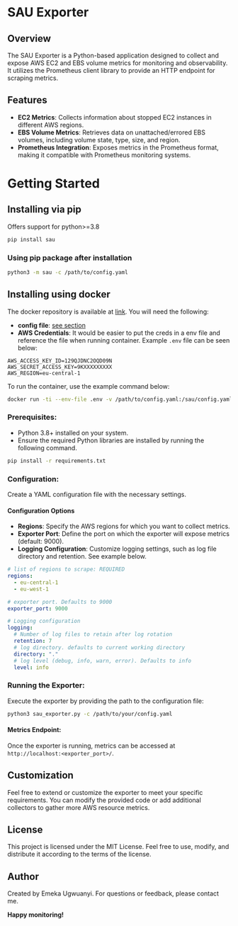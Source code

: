 # SAU Exporter
## Overview

The SAU Exporter is a Python-based application designed to collect and expose AWS EC2 and EBS volume metrics for monitoring and observability. It utilizes the Prometheus client library to provide an HTTP endpoint for scraping metrics.

## Features
* **EC2 Metrics**: Collects information about stopped EC2 instances in different AWS regions.
* **EBS Volume Metrics**: Retrieves data on unattached/errored EBS volumes, including volume state, type, size, and region.
* **Prometheus Integration**: Exposes metrics in the Prometheus format, making it compatible with Prometheus monitoring systems.

# Getting Started

## Installing via pip
Offers support for python>=3.8
```bash
pip install sau
```
### Using pip package after installation
```bash
python3 -m sau -c /path/to/config.yaml
```

## Installing using docker
The docker repository is available at [link](https://hub.docker.com/repository/docker/ugwuanyi/sau/general). You will need the following:
* **config file**: [see section](#configuration)
* **AWS Credentials**: It would be easier to put the creds in a env file and reference the file when running container. Example `.env` file can be seen below:
```env
AWS_ACCESS_KEY_ID=129QJDNC2OQD09N
AWS_SECRET_ACCESS_KEY=9KXXXXXXXXX
AWS_REGION=eu-central-1
```
To run the container, use the example command below:
```bash
docker run -ti --env-file .env -v /path/to/config.yaml:/sau/config.yaml ugwuanyi/sau:latest -c /sau/config.yaml
```

### Prerequisites:
* Python 3.8+ installed on your system.
* Ensure the required Python libraries are installed by running the following command.
```bash
pip install -r requirements.txt
```

### Configuration:
Create a YAML configuration file with the necessary settings.
#### Configuration Options
* **Regions**: Specify the AWS regions for which you want to collect metrics.
* **Exporter Port**: Define the port on which the exporter will expose metrics (default: 9000).
* **Logging Configuration**: Customize logging settings, such as log file directory and retention.
See example below.
```yaml
# list of regions to scrape: REQUIRED
regions:
  - eu-central-1
  - eu-west-1

# exporter port. Defaults to 9000
exporter_port: 9000

# Logging configuration
logging:
  # Number of log files to retain after log rotation
  retention: 7
  # log directory. defaults to current working directory
  directory: "."
  # log level (debug, info, warn, error). Defaults to info
  level: info
```

### Running the Exporter:
Execute the exporter by providing the path to the configuration file:

```bash
python3 sau_exporter.py -c /path/to/your/config.yaml
```

#### Metrics Endpoint:
Once the exporter is running, metrics can be accessed at `http://localhost:<exporter_port>/`.

## Customization
Feel free to extend or customize the exporter to meet your specific requirements. You can modify the provided code or add additional collectors to gather more AWS resource metrics.

## License
This project is licensed under the MIT License. Feel free to use, modify, and distribute it according to the terms of the license.

## Author
Created by Emeka Ugwuanyi. For questions or feedback, please contact me.


**Happy monitoring!**
